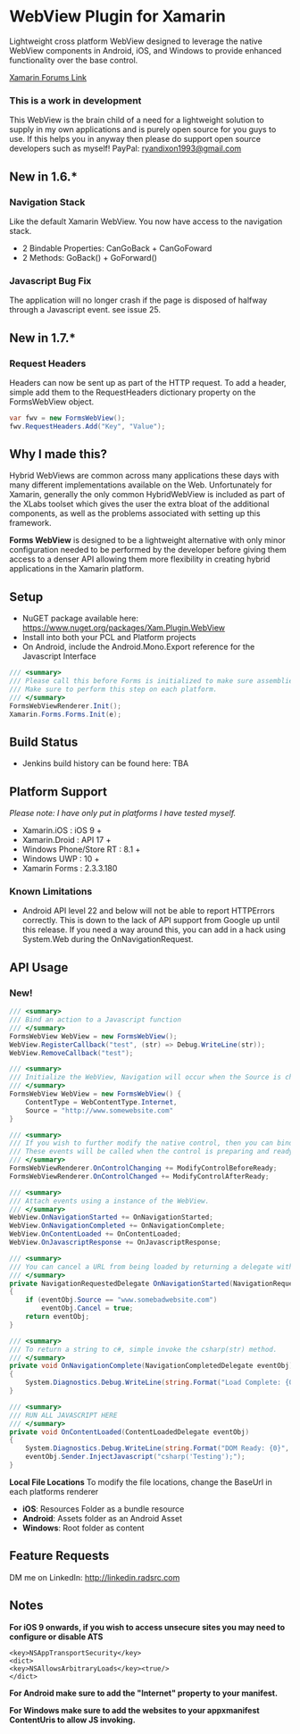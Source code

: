 # WebView Plugin for Xamarin
Lightweight cross platform WebView designed to leverage the native WebView components in Android, iOS, and Windows to provide enhanced functionality over the base control.

[Xamarin Forums Link](https://forums.xamarin.com/discussion/87935/new-simple-webview-plugin-for-forms)

### This is a work in development
This WebView is the brain child of a need for a lightweight solution to supply in my own applications and is purely open source for you guys to use. If this helps you in anyway then please do support open source developers such as myself! PayPal: ryandixon1993@gmail.com

## New in 1.6.*
### Navigation Stack
Like the default Xamarin WebView. You now have access to the navigation stack.

+ 2 Bindable Properties: CanGoBack + CanGoFoward
+ 2 Methods: GoBack() + GoForward()

### Javascript Bug Fix
The application will no longer crash if the page is disposed of halfway through a Javascript event.
see issue 25.

## New in 1.7.*
### Request Headers
Headers can now be sent up as part of the HTTP request. To add a header, simple add them to the RequestHeaders dictionary property on the FormsWebView object.
```c#
var fwv = new FormsWebView();
fwv.RequestHeaders.Add("Key", "Value");
```

## Why I made this?
Hybrid WebViews are common across many applications these days with many different implementations available on the Web.
Unfortunately for Xamarin, generally the only common HybridWebView is included as part of the XLabs toolset which gives the user the extra bloat of the additional components, as well as the problems associated with setting up this framework.

**Forms WebView** is designed to be a lightweight alternative with only minor configuration needed to be performed by the developer before giving them access to a denser API allowing them more flexibility in creating hybrid applications in the Xamarin platform.


## Setup
* NuGET package available here: https://www.nuget.org/packages/Xam.Plugin.WebView
* Install into both your PCL and Platform projects
* On Android, include the Android.Mono.Export reference for the Javascript Interface

```c#
/// <summary>
/// Please call this before Forms is initialized to make sure assemblies link properly.
/// Make sure to perform this step on each platform.
/// </summary>
FormsWebViewRenderer.Init();
Xamarin.Forms.Forms.Init(e);
```

## Build Status
* Jenkins build history can be found here: TBA


## Platform Support
*Please note: I have only put in platforms I have tested myself.*
* Xamarin.iOS : iOS 9 +
* Xamarin.Droid : API 17 +
* Windows Phone/Store RT : 8.1 +
* Windows UWP : 10 +
* Xamarin Forms : 2.3.3.180

### Known Limitations
* Android API level 22 and below will not be able to report HTTPErrors correctly. This is down to the lack of API support from Google up until this release. If you need a way around this, you can add in a hack using System.Web during the OnNavigationRequest.

## API Usage
### New!
```c#
/// <summary>
/// Bind an action to a Javascript function
/// </summary>
FormsWebView WebView = new FormsWebView();
WebView.RegisterCallback("test", (str) => Debug.WriteLine(str));
WebView.RemoveCallback("test");
```

```c#
/// <summary>
/// Initialize the WebView, Navigation will occur when the Source is changed so make sure to set the BaseUrl and ContentType prior.
/// </summary>
FormsWebView WebView = new FormsWebView() {
    ContentType = WebContentType.Internet,
    Source = "http://www.somewebsite.com"
}
```

```c#
/// <summary>
/// If you wish to further modify the native control, then you can bind to these events in your platform specific code.
/// These events will be called when the control is preparing and ready.
/// </summary>
FormsWebViewRenderer.OnControlChanging += ModifyControlBeforeReady;
FormsWebViewRenderer.OnControlChanged += ModifyControlAfterReady;
```

```c#
/// <summary>
/// Attach events using a instance of the WebView.
/// </summary>
WebView.OnNavigationStarted += OnNavigationStarted;
WebView.OnNavigationCompleted += OnNavigationComplete;
WebView.OnContentLoaded += OnContentLoaded;
WebView.OnJavascriptResponse += OnJavascriptResponse;
```

```c#
/// <summary>
/// You can cancel a URL from being loaded by returning a delegate with the cancel boolean set to true.
/// </summary>
private NavigationRequestedDelegate OnNavigationStarted(NavigationRequestedDelegate eventObj)
{
    if (eventObj.Source == "www.somebadwebsite.com")
        eventObj.Cancel = true;
    return eventObj;
}
```

```c#
/// <summary>
/// To return a string to c#, simple invoke the csharp(str) method.
/// </summary>
private void OnNavigationComplete(NavigationCompletedDelegate eventObj)
{
    System.Diagnostics.Debug.WriteLine(string.Format("Load Complete: {0}", eventObj.Sender.Source));
}

/// <summary>
/// RUN ALL JAVASCRIPT HERE
/// </summary>
private void OnContentLoaded(ContentLoadedDelegate eventObj)
{
    System.Diagnostics.Debug.WriteLine(string.Format("DOM Ready: {0}", eventObj.Sender.Source));
    eventObj.Sender.InjectJavascript("csharp('Testing');");
}
```


**Local File Locations**
To modify the file locations, change the BaseUrl in each platforms renderer
* **iOS**: Resources Folder as a bundle resource
* **Android**: Assets folder as an Android Asset
* **Windows**: Root folder as content


## Feature Requests
DM me on LinkedIn: http://linkedin.radsrc.com

## Notes
**For iOS 9 onwards, if you wish to access unsecure sites you may need to configure or disable ATS**
```
<key>NSAppTransportSecurity</key>
<dict>
<key>NSAllowsArbitraryLoads</key><true/>
</dict>
```

**For Android make sure to add the "Internet" property to your manifest.**


**For Windows make sure to add the websites to your appxmanifest ContentUris to allow JS invoking.**
